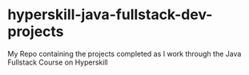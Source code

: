 # hyperskill-java-fullstack-dev-projects
My Repo containing the projects completed as I work through the Java Fullstack Course on Hyperskill
